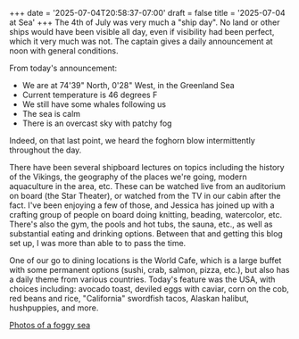 +++
date = '2025-07-04T20:58:37-07:00'
draft = false
title = '2025-07-04 at Sea'
+++
The 4th of July was very much a "ship day". No land or other ships would have
been visible all day, even if visibility had been perfect, which it very much
was not. The captain gives a daily announcement at noon with general conditions.

From today's announcement:
* We are at 74'39" North, 0'28" West, in the Greenland Sea
* Current temperature is 46 degrees F
* We still have some whales following us
* The sea is calm
* There is an overcast sky with patchy fog

Indeed, on that last point, we heard the foghorn blow intermittently
throughout the day.

There have been several shipboard lectures on topics including the history of
the Vikings, the geography of the places we're going, modern aquaculture in the
area, etc. These can be watched live from an auditorium on board (the Star
Theater), or watched from the TV in our cabin after the fact. I've been enjoying
a few of those, and Jessica has joined up with a crafting group of people on
board doing knitting, beading, watercolor, etc. There's also the gym, the pools
and hot tubs, the sauna, etc., as well as substantial eating and drinking
options. Between that and getting this blog set up, I was more than able to to
pass the time.

One of our go to dining locations is the World Cafe, which is a large buffet
with some permanent options (sushi, crab, salmon, pizza, etc.), but also has a
daily theme from various countries. Today's feature was the USA, with choices
including: avocado toast, deviled eggs with caviar, corn on the cob, red beans
and rice, "California" swordfish tacos, Alaskan halibut, hushpuppies, and more.

[Photos of a foggy sea](https://photos.app.goo.gl/kxDtvz4fP7XusfH89)
